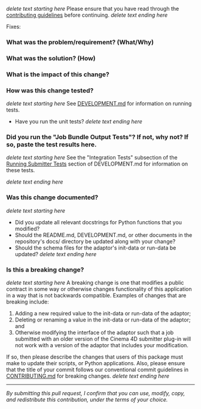 *delete text starting here*
Please ensure that you have read through the [contributing guidelines](https://github.com/aws-deadline/deadline-cloud-for-cinema-4d/blob/mainline/CONTRIBUTING.md#contributing-via-pull-requests) before continuing.
*delete text ending here*

Fixes: *<insert link to GitHub issue here>*

### What was the problem/requirement? (What/Why)

### What was the solution? (How)

### What is the impact of this change?

### How was this change tested?

*delete text starting here*
See [DEVELOPMENT.md](https://github.com/aws-deadline/deadline-cloud-for-cinema-4d/blob/mainline/DEVELOPMENT.md) for information on running tests.

- Have you run the unit tests?
*delete text ending here*

### Did you run the "Job Bundle Output Tests"? If not, why not? If so, paste the test results here.

*delete text starting here*
See the "Integration Tests" subsection of the
[Running Submitter Tests](https://github.com/aws-deadline/deadline-cloud-for-cinema-4d/blob/mainline/DEVELOPMENT.md#running-submitter-tests)
section of DEVELOPMENT.md for information on these tests.

*delete text ending here*

### Was this change documented?

*delete text starting here*
- Did you update all relevant docstrings for Python functions that you modified?
- Should the README.md, DEVELOPMENT.md, or other documents in the repository's docs/ directory be updated along with your change?
- Should the schema files for the adaptor's init-data or run-data be updated?
*delete text ending here*

### Is this a breaking change?

*delete text starting here*
A breaking change is one that modifies a public contract in some way or otherwise changes functionality of this application in a way
that is not backwards compatible. Examples of changes that are breaking include:

1. Adding a new required value to the init-data or run-data of the adaptor;
2. Deleting or renaming a value in the init-data or run-data of the adaptor; and
3. Otherwise modifying the interface of the adaptor such that a job submitted with an older version of the Cinema 4D submitter plug-in will not work with a version of the adaptor that includes your modification.

If so, then please describe the changes that users of this package must make to update their scripts, or Python applications. Also,
please ensure that the title of your commit follows our conventional commit guidelines in 
[CONTRIBUTING.md](https://github.com/aws-deadline/deadline-cloud-for-cinema-4d/blob/mainline/CONTRIBUTING.md#conventional-commits) for breaking changes.
*delete text ending here*

----

*By submitting this pull request, I confirm that you can use, modify, copy, and redistribute this contribution, under the terms of your choice.*